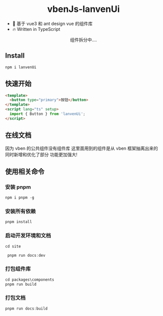 <h1 align="center">
    vbenJs-lanvenUi
</h1>

- 💪 基于 vue3 和 ant design vue 的组件库
- 🔥 Written in TypeScript

<p align="center">组件拆分中....</p>

## Install

```
npm i lanvenUi
```

## 快速开始

```html
<template>
  <button type="primary">按钮</button>
</template>
<script lang="ts" setup>
  import { Button } from 'lanvenUi';
</script>
```

## 在线文档

因为 vben 的公共组件没有组件库 这里面用到的组件是从 vben 框架抽离出来的同时新增和优化了部分 功能更加强大!

## 使用相关命令

### 安装 pnpm

```ts
npm i pnpm -g
```

### 安装所有依赖

```ts
pnpm install
```

### 启动开发环境和文档

```ts
cd site
```

```ts
 pnpm run docs:dev
```

### 打包组件库

```ts
cd packages\components
pnpm run build
```

### 打包文档

```ts
pnpm run docs:build
```
